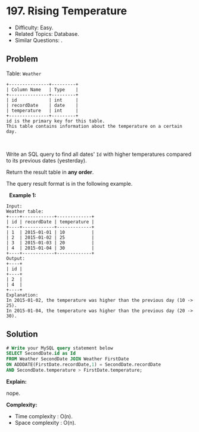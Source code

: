 # 197. Rising Temperature

- Difficulty: Easy.
- Related Topics: Database.
- Similar Questions: .

## Problem

Table: ```Weather```

```
+---------------+---------+
| Column Name   | Type    |
+---------------+---------+
| id            | int     |
| recordDate    | date    |
| temperature   | int     |
+---------------+---------+
id is the primary key for this table.
This table contains information about the temperature on a certain day.
```

 

Write an SQL query to find all dates' ```Id``` with higher temperatures compared to its previous dates (yesterday).

Return the result table in **any order**.

The query result format is in the following example.

 
**Example 1:**

```
Input: 
Weather table:
+----+------------+-------------+
| id | recordDate | temperature |
+----+------------+-------------+
| 1  | 2015-01-01 | 10          |
| 2  | 2015-01-02 | 25          |
| 3  | 2015-01-03 | 20          |
| 4  | 2015-01-04 | 30          |
+----+------------+-------------+
Output: 
+----+
| id |
+----+
| 2  |
| 4  |
+----+
Explanation: 
In 2015-01-02, the temperature was higher than the previous day (10 -> 25).
In 2015-01-04, the temperature was higher than the previous day (20 -> 30).
```


## Solution

```sql
# Write your MySQL query statement below
SELECT SecondDate.id as Id
FROM Weather SecondDate JOIN Weather FirstDate
ON ADDDATE(FirstDate.recordDate,1) = SecondDate.recordDate
AND SecondDate.temperature > FirstDate.temperature;
```

**Explain:**

nope.

**Complexity:**

* Time complexity : O(n).
* Space complexity : O(n).
